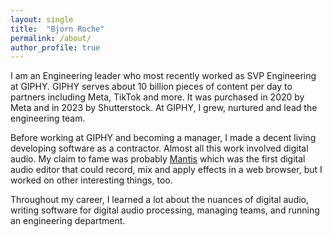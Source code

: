```yaml
---
layout: single
title:  "Bjorn Roche"
permalink: /about/
author_profile: true
---
```


I am an Engineering leader who most recently worked as SVP Engineering at GIPHY. GIPHY serves about 10 billion pieces of content per day to partners including Meta, TikTok and more. It was purchased in 2020 by Meta and in 2023 by Shutterstock. At GIPHY, I grew, nurtured and lead the engineering team.

Before working at GIPHY and becoming a manager, I made a decent living developing software as a contractor. Almost all this work involved digital audio. My claim to fame was probably
[Mantis](https://www.youtube.com/watch?v=FcNqIApO4Yw&list=PL7B3B35734905377B&index=1)
which was the first digital audio editor that could record, mix and apply effects in a web browser, but I worked on other interesting things, too.

Throughout my career, I learned a lot about the nuances of digital audio, writing software for digital audio processing, managing teams, and running an engineering department.
